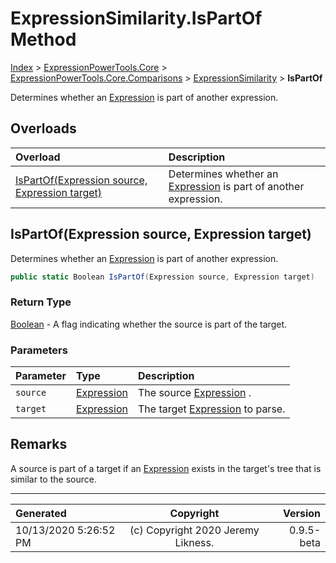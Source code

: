 ﻿# ExpressionSimilarity.IsPartOf Method

[Index](../index.md) > [ExpressionPowerTools.Core](ExpressionPowerTools.Core.a.md) > [ExpressionPowerTools.Core.Comparisons](ExpressionPowerTools.Core.Comparisons.n.md) > [ExpressionSimilarity](ExpressionPowerTools.Core.Comparisons.ExpressionSimilarity.cs.md) > **IsPartOf**

Determines whether an [Expression](https://docs.microsoft.com/dotnet/api/system.linq.expressions.expression) is part of another expression.

## Overloads

| Overload | Description |
| :-- | :-- |
| [IsPartOf(Expression source, Expression target)](#ispartofexpression-source-expression-target) | Determines whether an [Expression](https://docs.microsoft.com/dotnet/api/system.linq.expressions.expression) is part of another expression. |
## IsPartOf(Expression source, Expression target)

Determines whether an [Expression](https://docs.microsoft.com/dotnet/api/system.linq.expressions.expression) is part of another expression.

```csharp
public static Boolean IsPartOf(Expression source, Expression target)
```

### Return Type

 [Boolean](https://docs.microsoft.com/dotnet/api/system.boolean)  - A flag indicating whether the source is part of the target.

### Parameters

| Parameter | Type | Description |
| :-- | :-- | :-- |
| `source` | [Expression](https://docs.microsoft.com/dotnet/api/system.linq.expressions.expression) | The source [Expression](https://docs.microsoft.com/dotnet/api/system.linq.expressions.expression) . |
| `target` | [Expression](https://docs.microsoft.com/dotnet/api/system.linq.expressions.expression) | The target [Expression](https://docs.microsoft.com/dotnet/api/system.linq.expressions.expression) to parse. |


## Remarks

A source is part of a target if an [Expression](https://docs.microsoft.com/dotnet/api/system.linq.expressions.expression) exists in the
            target's tree that is similar to the source.


---

| Generated | Copyright | Version |
| :-- | :-: | --: |
| 10/13/2020 5:26:52 PM | (c) Copyright 2020 Jeremy Likness. | 0.9.5-beta |
